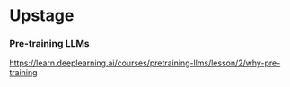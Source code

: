 # Upstage


### Pre-training LLMs 
https://learn.deeplearning.ai/courses/pretraining-llms/lesson/2/why-pre-training
